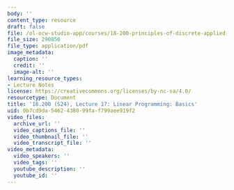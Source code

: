 ```yaml
---
body: ''
content_type: resource
draft: false
file: /ol-ocw-studio-app/courses/18-200-principles-of-discrete-applied-mathematics-spring-2024/mit18_200_s24_lec17.pdf
file_size: 290856
file_type: application/pdf
image_metadata:
  caption: ''
  credit: ''
  image-alt: ''
learning_resource_types:
- Lecture Notes
license: https://creativecommons.org/licenses/by-nc-sa/4.0/
resourcetype: Document
title: '18.200 (S24), Lecture 17: Linear Programming: Basics'
uid: 0b7cd9da-5462-4380-99fa-f799aee919f2
video_files:
  archive_url: ''
  video_captions_file: ''
  video_thumbnail_file: ''
  video_transcript_file: ''
video_metadata:
  video_speakers: ''
  video_tags: ''
  youtube_description: ''
  youtube_id: ''
---
```

